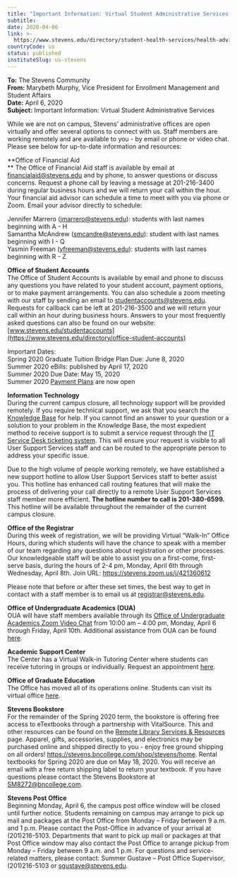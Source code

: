 ```yaml
---
title: "Important Information: Virtual Student Administrative Services "
subtitle: 
date: 2020-04-06
link: >-
  https://www.stevens.edu/directory/student-health-services/health-advisory-update/coronavirus-2019-covid-19-information
countryCode: us
status: published
instituteSlug: us-stevens
---
```

**To:** The Stevens Community  
 **From:** Marybeth Murphy, Vice President for Enrollment Management and Student Affairs  
 **Date:**   April 6, 2020   
 **Subject:**   Important Information: Virtual Student Administrative Services 

While we are not on campus, Stevens’ administrative offices are open virtually  and offer several options to connect with us. Staff members are working remotely and are available to you - by email or phone or video chat.  Please see below for up-to-date information and resources:

**Office of Financial Aid  
** The Office of Financial Aid staff is available by email at [financialaid@stevens.edu](mailto:financialaid@stevens.edu) and by phone, to answer questions or discuss concerns. Request a phone call by leaving a message at 201-216-3400 during regular business hours and we will return your call within the hour.  Your financial aid advisor can schedule a time to meet with you via phone or Zoom.  Email your advisor directly to schedule:

Jennifer Marrero ([jmarrero@stevens.edu](mailto:jmarrero@stevens.edu)): students with last names beginning with A - H  
Samantha McAndrew ([smcandre@stevens.edu](mailto:smcandre@stevens.edu)): student with last names beginning with I - Q  
Yasmin Freeman ([yfreeman@stevens.edu](mailto:yfreeman@stevens.edu)): students with last names beginning with R - Z

**Office of Student Accounts**  
The Office of Student Accounts is available by email and phone to discuss any questions you have related to your student account, payment options, or to make payment arrangements. You can also schedule a zoom meeting with our staff by sending an email to [studentaccounts@stevens.edu](mailto:studentaccounts@stevens.edu). Requests for callback can be left at 201-216-3500 and we will return your call within an hour during business hours.  Answers to your most frequently asked questions can also be found on our website: [www.stevens.edu/studentaccounts](https://www.stevens.edu/directory/office-student-accounts)

Important Dates:  
Spring 2020 Graduate Tuition Bridge Plan Due: June 8, 2020  
Summer 2020 eBills: published by April 17, 2020  
Summer 2020 Due Date: May 15, 2020  
Summer 2020 [Payment Plans](https://stevens.afford.com/) are now open

**Information Technology**  
During the current campus closure, all technology support will be provided remotely. If you require technical support, we ask that you search the [Knowledge Base](https://sit.teamdynamix.com/TDClient/1865/Portal/kb/) for help. If you cannot find an answer to your question or a solution to your problem in the Knowledge Base, the most expedient method to receive support is to submit a service request through the [IT Service Desk ticketing system](https://sit.teamdynamix.com/TDClient/1865/Portal/requests/servicecatalog). This will ensure your request is visible to all User Support Services staff and can be routed to the appropriate person to address your specific issue.

Due to the high volume of people working remotely, we have established a new support hotline to allow User Support Services staff to better assist you. This hotline has enhanced call routing features that will make the process of delivering your call directly to a remote User Support Services staff member more efficient. **The hotline number to call is 201-380-6599.** This hotline will be available throughout the remainder of the current campus closure.

**Office of the Registrar**  
During this week of registration, we will be providing Virtual “Walk-In” Office Hours, during which students will have the chance to speak with a member of our team regarding any questions about registration or other processes.  Our knowledgeable staff will be able to assist you on a first-come, first-serve basis, during the hours of 2-4 pm, Monday, April 6th through Wednesday, April 8th.  Join URL: <https://stevens.zoom.us/j/421360612>

Please note that before or after these set times, the best way to get in contact with a staff member is to email us at [registrar@stevens.edu](mailto:registrar@stevens.edu).  

**Office of Undergraduate Academics (OUA)**  
OUA will have staff members available through its [Office of Undergraduate Academics Zoom Video Chat](https://stevens.zoom.us/j/205889396?status=success)  from 10:00 am – 4:00 pm, Monday, April 6 through Friday, April 10th.  Additional assistance from OUA can be found [here](https://www.stevens.edu/directory/undergraduate-academics/remote-undergraduate-academic-support).

**Academic Support Center**  
The Center has a Virtual Walk-in Tutoring Center where students can receive tutoring in groups or individually. Request an appointment [here](https://my.stevens.edu/provost/academics/undergraduate/asc/request.html).

**Office of Graduate Education**  
The Office has moved all of its operations online. Students can visit its virtual office [here](https://www.stevens.edu/academics/graduate-education/remote-operation).

**Stevens Bookstore**  
For the remainder of the Spring 2020 term, the bookstore is offering free access to eTextbooks through a partnership with VitalSource. This and other resources can be found on the [Remote Library Services & Resources](http://researchguides.stevens.edu/c.php?g=1019650&p=7394179) page. Apparel, gifts, accessories, supplies, and electronics may be purchased online and shipped directly to you - enjoy free ground shipping on all orders! <https://stevens.bncollege.com/shop/stevens/home>. Rental textbooks for Spring 2020 are due on May 18, 2020.  You will receive an email with a free return shipping label to return your textbook. If you have questions please contact the Stevens Bookstore at [SM8272@bncollege.com](mailto:SM8272@bncollege.com).

**Stevens Post Office**  
Beginning Monday, April 6, the campus post office window will be closed until further notice. Students remaining on campus may arrange to pick up mail and packages at the Post Office from Monday – Friday between 9 a.m. and 1 p.m. Please contact the Post-Office in advance of your arrival at (201)216-5103. Departments that want to pick up mail or packages at that Post Office window may also contact the Post Office to arrange pickup from Monday – Friday between 9 a.m. and 1 p.m. For questions and service-related matters, please contact: Summer Gustave – Post Office Supervisor, (201)216-5103 or [sgustave@stevens.edu](mailto:sgustave@stevens.edu).
